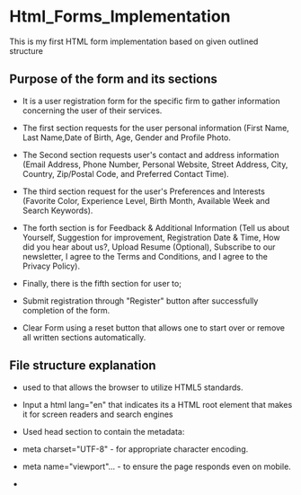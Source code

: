 # Html_Forms_Implementation

This is my first HTML form implementation based on given outlined structure

## Purpose of the form and its sections

* It is a user registration form for the specific firm to gather information concerning the user of their services.

* The first section requests for the user personal information (First Name, Last Name,Date of Birth, Age, Gender and Profile Photo.

* The Second section requests user's contact and address information (Email Address, Phone Number, Personal Website, Street Address, City, Country, Zip/Postal Code, and Preferred Contact Time).

* The third section request for the user's Preferences and Interests (Favorite Color, Experience Level, Birth Month, Available Week and Search Keywords).

* The forth section is for Feedback & Additional Information (Tell us about Yourself, Suggestion for improvement, Registration Date & Time, How did you hear about us?, Upload Resume (Optional), Subscribe to our newsletter, I agree to the Terms and Conditions, and I agree to the Privacy Policy).

* Finally, there is the fifth section for user to;

* Submit registration through "Register" button after successfully completion of the form. 

* Clear Form using a reset button that allows one to start over or remove all written sections automatically. 

## File structure explanation

* used <!DOCTYPE html> to that allows the browser to utilize HTML5 standards.

* Input a html lang="en" that indicates its a HTML root element that makes it for screen readers and search engines

* Used head section to contain the metadata:

* meta charset="UTF-8" - for appropriate character encoding.

* meta name="viewport"... - to ensure the page responds even on mobile.

* <title> - Sets the browser tab title.

* <style> - To document styles

* There is then the <body> that held every visible content. For example;

  a.header section to display form title “User Registration Form”.
  
  b.form section to serves as the primary container to collect user input.
  
* The form is divided into 4 fieldset each with inputs mentioned in the form section mentioned above: 

   i. <fieldset> -Personal Information

  ii. <fieldset> - Contact & Address Information

  iii. <fieldset> - Preferences & Interests

  iv. <fieldset> - Feedback & Additional Information

* Such structure also allow potential to add sections or fields while maintaining the layout.
  
* Finally, there is the 

a. Form Buttons "submit" type that allows the user to send the form data.

b. Clear Form button that "reset" all fields to default.

## Implementation notes about your approach

* I ensured use of html semantic tags like <form>, <fieldset>, <legend>, and <label> so that screen readers and assistive technologies can read and understand the form well.

* I grouped the related using <fieldset> to enhance visibility and accessibility for each section.

* Applying multiple input types based on HTML5 such as date, text, password, color, range and email was to align each to the data collected and improve user experience when filling the form.

* On areas that are mandatory, I put required to guide the user.

* Using placeholder text is also to guide the users on data or information to enter.

* Use of radion buttons and dropdowns was to minimize likely error in selecting choices.

* I also maintained consistent naming conventions for attributes; id and name to uphold consistency and boost readability.

* Finally, I controlled the form by including 

* A submit button labeled “Register” to send data.

* A reset button labeled “Clear Form” to allow users to start over easily.

* File uploads should be validated server-side to prevent malicious content.

## How to use/view the form

- The form is opened directly on a browser through;

1. Saving the code into a form.html file:

2. Then double-click the form.html file or or right-click and choose "Open with" → your browser (Chrome, Edge, Firefox, etc.).

3. It will launch in your default browser and display the form.

## using the form

* Fill out the fields as guided

* Upload files using the file inputs 

* Select options: Choosing from dropdowns, checkboxes, and radio buttons.

* Submit: Click the Register button to send the form.

Reset: Click Clear Form to remove all inputs and start fresh.

